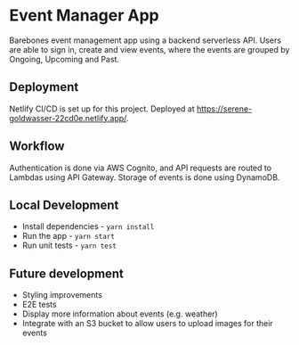 # Event Manager App

Barebones event management app using a backend serverless API. Users are able to sign in, create and view events, where the events are grouped by Ongoing, Upcoming and Past.

## Deployment
Netlify CI/CD is set up for this project. Deployed at https://serene-goldwasser-22cd0e.netlify.app/.

## Workflow
Authentication is done via AWS Cognito, and API requests are routed to Lambdas using API Gateway. Storage of events is done using DynamoDB.

## Local Development
* Install dependencies - `yarn install`
* Run the app - `yarn start`
* Run unit tests - `yarn test`

## Future development
* Styling improvements 
* E2E tests
* Display more information about events (e.g. weather)
* Integrate with an S3 bucket to allow users to upload images for their events
